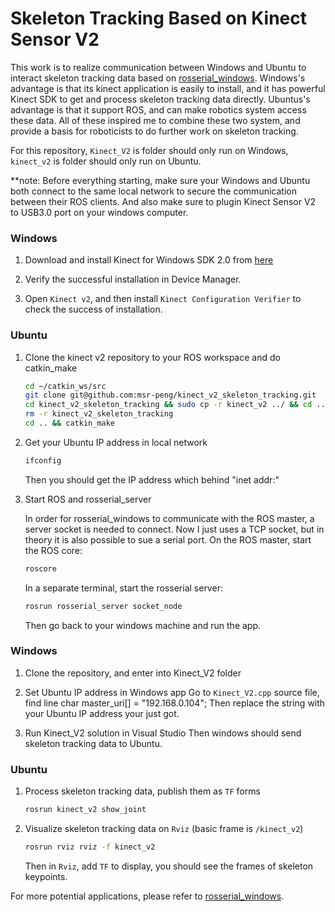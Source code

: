 Skeleton Tracking Based on Kinect Sensor V2
===========================================

This work is to realize communication between Windows and Ubuntu to interact skeleton tracking data based on [rosserial_windows](http://wiki.ros.org/rosserial_windows). Windows's advantage is that its kinect application is easily to install, and it has powerful Kinect SDK to get and process skeleton tracking data directly. Ubuntus's advantage is that it support ROS, and can make robotics system access these data. All of these inspired me to combine these two system, and provide a basis for roboticists to do further work on skeleton tracking.

For this repository, `Kinect_V2` is folder should only run on Windows, `kinect_v2` is folder should only run on Ubuntu.

**note: Before everything starting, make sure your Windows and Ubuntu both connect to the same local network to secure the communication between their ROS clients. And also make sure to plugin Kinect Sensor V2 to USB3.0 port on your windows computer.
    
### Windows
1. Download and install Kinect for Windows SDK 2.0 from [here](https://www.microsoft.com/en-us/download/details.aspx?id=44561)

2. Verify the successful installation in Device Manager.

3. Open `Kinect v2`, and then install `Kinect Configuration Verifier` to check the success of installation.

### Ubuntu
1. Clone the kinect v2 repository to your ROS workspace and do catkin_make
    ```bash
    cd ~/catkin_ws/src
    git clone git@github.com:msr-peng/kinect_v2_skeleton_tracking.git
    cd kinect_v2_skeleton_tracking && sudo cp -r kinect_v2 ../ && cd ..
    rm -r kinect_v2_skeleton_tracking
    cd .. && catkin_make

2. Get your Ubuntu IP address in local network
    ```bash
    ifconfig
    ```
    Then you should get the IP address which behind "inet addr:"

3. Start ROS and rosserial_server
    
    In order for rosserial_windows to communicate with the ROS master, a server socket is needed to connect. Now I just uses a TCP socket, but in theory it is also possible to sue a serial port. On the ROS master, start the ROS core:
    ```bash
    roscore
    ```
    In a separate terminal, start the rosserial server:
    ```bash
    rosrun rosserial_server socket_node
    ```
    Then go back to your windows machine and run the app.

### Windows
1. Clone the repository, and enter into Kinect_V2 folder

2. Set Ubuntu IP address in Windows app
    Go to `Kinect_V2.cpp` source file, find line
        char master_uri[] = "192.168.0.104";
    Then replace the string with your Ubuntu IP address your just got.

3. Run Kinect_V2 solution in Visual Studio
    Then windows should send skeleton tracking data to Ubuntu.

### Ubuntu
1. Process skeleton tracking data, publish them as `TF` forms
    ```bash
    rosrun kinect_v2 show_joint
    ```

2. Visualize skeleton tracking data on `Rviz` (basic frame is `/kinect_v2`)
    ```bash
    rosrun rviz rviz -f kinect_v2
    ```
    Then in `Rviz`, add `TF` to display, you should see the frames of skeleton keypoints.

For more potential applications, please refer to [rosserial_windows](http://wiki.ros.org/rosserial_windows).
